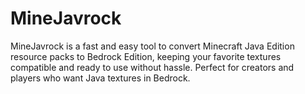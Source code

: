 # MineJavrock
MineJavrock is a fast and easy tool to convert Minecraft Java Edition resource packs to Bedrock Edition, keeping your favorite textures compatible and ready to use without hassle. Perfect for creators and players who want Java textures in Bedrock.
